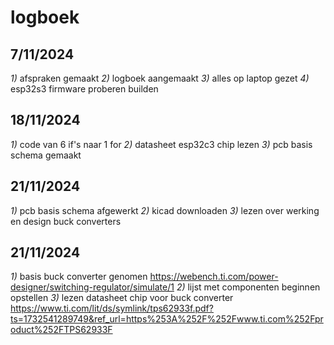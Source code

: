 # logboek

## 7/11/2024 

*1)* afspraken gemaakt *2)* logboek aangemaakt *3)* alles op laptop gezet *4)* esp32s3 firmware proberen builden

## 18/11/2024 

*1)* code van 6 if's naar 1 for *2)* datasheet esp32c3 chip lezen *3)* pcb basis schema gemaakt 

## 21/11/2024 

*1)* pcb basis schema afgewerkt *2)* kicad downloaden *3)* lezen over werking en design buck converters

## 21/11/2024 

*1)* basis buck converter genomen https://webench.ti.com/power-designer/switching-regulator/simulate/1 *2)* lijst met componenten beginnen opstellen *3)* lezen datasheet chip voor buck converter https://www.ti.com/lit/ds/symlink/tps62933f.pdf?ts=1732541289749&ref_url=https%253A%252F%252Fwww.ti.com%252Fproduct%252FTPS62933F 

